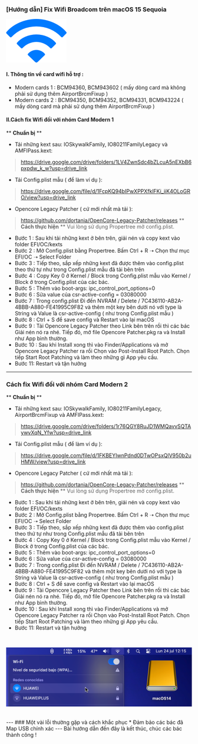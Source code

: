 ### [Hướng dẫn] Fix Wifi Broadcom trên macOS 15 Sequoia
<img src="img/Wi-Fi icon.png">
</p>

#### I. Thông tin về card wifi hỗ trợ :
* Modern cards 1 : BCM94360, BCM943602 ( mấy dòng card mà không phải sử dụng thêm AirportBrcmFixup )
* Modern cards 2 : BCM94350, BCM94352, BCM94331, BCM943224 ( mấy dòng card mà phải sử dụng thêm AirportBrcmFixup )
#### II.Cách fix Wifi đối với nhóm Card Modern 1
** **Chuẩn bị** **
* Tải những kext sau: IOSkywalkFamily, IO80211FamilyLegacy và AMFIPass.kext:
> https://drive.google.com/drive/folders/1LV4ZwnSdc4bZLcuA5nEXbB6pxpdw_k_w?usp=drive_link
* Tải Config.plist mẫu ( để làm ví dụ ):
> https://drive.google.com/file/d/1FcpKQ94bIPwXPPXfklFKi_iiK4OLoGRO/view?usp=drive_link
* Opencore Legacy Patcher ( cứ mới nhất mà tải ):
> https://github.com/dortania/OpenCore-Legacy-Patcher/releases
** **Cách thực hiện** **
> Vui lòng sử dụng Propertree mở config.plist.
* Bước 1 : Sau khi tải những kext ở bên trên, giải nén và copy kext vào folder EFI/OC/kexts
* Bước 2 : Mở Config.plist bằng Propertree. Bấm Ctrl + R ➝ Chọn thư mục EFI/OC ➝ Select Folder
* Bước 3 : Tiếp theo, sắp xếp những kext đã được thêm vào config.plist theo thứ tự như trong Config.plist mẫu đã tải bên trên
* Bước 4 : Copy Key 0 ở Kernel / Block trong Config.plist mẫu vào Kernel / Block ở trong Config.plist của các bác.
* Bước 5 : Thêm vào boot-args: ipc_control_port_options=0
* Bước 6 : Sửa value của csr-active-config = 03080000
* Bước 7 : Trong config.plist Đi đến NVRAM / Delete / 7C436110-AB2A-4BBB-A880-FE41995C9F82 và thêm một key bên dưới nó với type là String và Value là csr-active-config ( như trong Config.plist mẫu )
* Bước 8 : Ctrl + S để save config và Restart vào lại macOS
* Bước 9 : Tải Opencore Legacy Patcher theo Link bên trên rồi thì các bác Giải nén nó ra nhé. Tiếp đó, mở file Opencore Patcher.pkg ra và Install như App bình thường.
* Bước 10 : Sau khi Install xong thì vào Finder/Applications và mở Opencore Legacy Patcher ra rồi Chọn vào Post-Install Root   Patch. Chọn tiếp Start Root Patching và làm theo những gì App yêu cầu.
* Bước 11: Restart và tận hưởng
---
### Cách fix Wifi đối với nhóm Card Modern 2
** **Chuẩn bị** **
* Tải những kext sau: IOSkywalkFamily, IO80211FamilyLegacy, AirportBrcmFixup và AMFIPass.kext:
> https://drive.google.com/drive/folders/1r76QGY8RuJD1WMQavvSQTAywvXqN_Yfw?usp=drive_link
* Tải Config.plist mẫu ( để làm ví dụ ):
> https://drive.google.com/file/d/1FKBEYIwnPdnd0DTwOPsxQlV950b2uHMW/view?usp=drive_link
* Opencore Legacy Patcher ( cứ mới nhất mà tải ):
> https://github.com/dortania/OpenCore-Legacy-Patcher/releases
** **Cách thực hiện** **
> Vui lòng sử dụng Propertree mở config.plist.
* Bước 1 : Sau khi tải những kext ở bên trên, giải nén và copy kext vào folder EFI/OC/kexts
* Bước 2 : Mở Config.plist bằng Propertree. Bấm Ctrl + R ➝ Chọn thư mục EFI/OC ➝ Select Folder
* Bước 3 : Tiếp theo, sắp xếp những kext đã được thêm vào config.plist theo thứ tự như trong Config.plist mẫu đã tải bên trên
* Bước 4 : Copy Key 0 ở Kernel / Block trong Config.plist mẫu vào Kernel / Block ở trong Config.plist của các bác.
* Bước 5 : Thêm vào boot-args: ipc_control_port_options=0
* Bước 6 : Sửa value của csr-active-config = 03080000
* Bước 7 : Trong config.plist Đi đến NVRAM / Delete / 7C436110-AB2A-4BBB-A880-FE41995C9F82 và thêm một key bên dưới nó với type là String và Value là csr-active-config ( như trong Config.plist mẫu )
* Bước 8 : Ctrl + S để save config và Restart vào lại macOS
* Bước 9 : Tải Opencore Legacy Patcher theo Link bên trên rồi thì các bác Giải nén nó ra nhé. Tiếp đó, mở file Opencore Patcher.pkg ra và Install như App bình thường.
* Bước 10 : Sau khi Install xong thì vào Finder/Applications và mở Opencore Legacy Patcher ra rồi Chọn vào Post-Install Root   Patch. Chọn tiếp Start Root Patching và làm theo những gì App yêu cầu.
* Bước 11: Restart và tận hưởng
<br>
<p align="center">
<img width="640" src="img/Wifi active again.png">
</p>
<br>
---
### Một vài lỗi thường gặp và cách khắc phục
 * Đảm bảo các bác đã Map USB chính xác
  ---
  Bài hướng dẫn đến đây là kết thúc, chúc các bác thành công !
